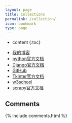 ```yaml
---
layout: page
title: Collections
permalink: /collection/
icon: bookmark
type: page
---
```


* content
{:toc}

- [我的博客](http://drkaiwang.com/)
- [python官方文档](https://docs.python.org/3/)
- [Django官方文档](https://docs.djangoproject.com/en/1.11/)
- [GitHub](https://github.com/)
- [Tkinter官方文档](http://infohost.nmt.edu/tcc/help/pubs/tkinter/web/index.html)
- [w3school](http://www.w3school.com.cn/)
- [scrapy官方文档](https://docs.scrapy.org/en/latest/)

## Comments

{% include comments.html %}
